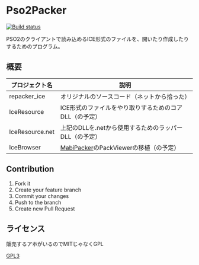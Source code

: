﻿# Pso2Packer

[![Build status](https://ci.appveyor.com/api/projects/status/n8o73hgyoy7rn9ep?svg=true)](https://ci.appveyor.com/project/logue/pso2packer)

PSO2のクライアントで読み込めるICE形式のファイルを、開いたり作成したりするためのプログラム。

## 概要

|プロジェクト名 |説明
|---------------|-------------------------------------------------------
|repacker_ice   |オリジナルのソースコード（ネットから拾った）
|IceResource    |ICE形式のファイルをやり取りするためのコアDLL（の予定）
|IceResource.net|上記のDLLを.netから使用するためのラッパーDLL（の予定）
|IceBrowser     |[MabiPacker](../MabiPack)のPackViewerの移植（の予定）

## Contribution

1. Fork it  
2. Create your feature branch  
3. Commit your changes  
4. Push to the branch  
5. Create new Pull Request

## ライセンス

販売するアホがいるのでMITじゃなくGPL

[GPL3](LICENSE)
